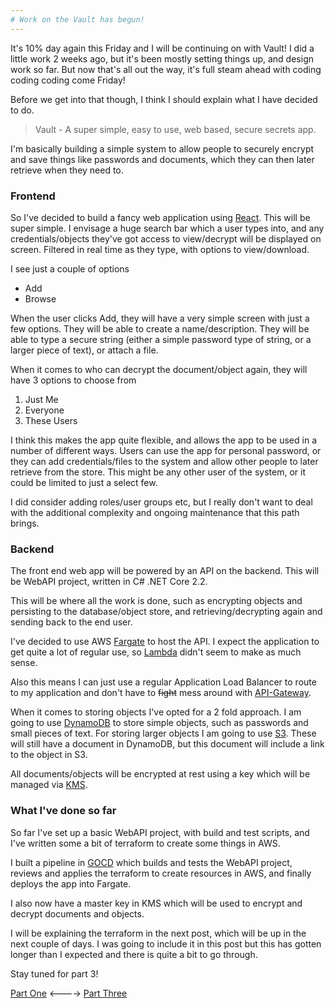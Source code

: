 ```yaml
---
# Work on the Vault has begun!
---
```


It's 10% day again this Friday and I will be continuing on with Vault! I did a little work 2 weeks ago, but it's been mostly setting things up, and design work so far.
But now that's all out the way, it's full steam ahead with coding coding coding come Friday!

Before we get into that though, I think I should explain what I have decided to do.

> Vault - A super simple, easy to use, web based, secure secrets app.

I'm basically building a simple system to allow people to securely encrypt and save things like passwords and documents, which they can then later retrieve when they need to.

### Frontend

So I've decided to build a fancy web application using [React](https://reactjs.org/). This will be super simple.  I envisage a huge search bar which a user types into, and any credentials/objects they've got access to view/decrypt will be displayed on screen. Filtered in real time as they type, with options to view/download.

I see just a couple of options

* Add
* Browse

When the user clicks Add, they will have a very simple screen with just a few options. They will be able to create a name/description. They will be able to type a secure string (either a simple password type of string, or a larger piece of text), or attach a file.

When it comes to who can decrypt the document/object again, they will have 3 options to choose from

1. Just Me
2. Everyone
3. These Users

I think this makes the app quite flexible, and allows the app to be used in a number of different ways. Users can use the app for personal password, or they can add credentials/files to the system and allow other people to later retrieve from the store. This might be any other user of the system, or it could be limited to just a select few.

I did consider adding roles/user groups etc, but I really don't want to deal with the additional complexity and ongoing maintenance that this path brings.

### Backend 

The front end web app will be powered by an API on the backend. This will be WebAPI project, written in C# .NET Core 2.2. 

This will be where all the work is done, such as encrypting objects and persisting to the database/object store, and retrieving/decrypting again and sending back to the end user.

I've decided to use AWS [Fargate](https://aws.amazon.com/fargate/) to host the API. I expect the application to get quite a lot of regular use, so [Lambda](https://aws.amazon.com/lambda/) didn't seem to make as much sense. 

Also this means I can just use a regular Application Load Balancer to route to my application and don't have to ~~fight~~ mess around with [API-Gateway](https://aws.amazon.com/api-gateway/).

When it comes to storing objects I've opted for a 2 fold approach. I am going to use [DynamoDB](https://aws.amazon.com/dynamodb/) to store simple objects, such as passwords and small pieces of text. For storing larger objects I am going to use [S3](https://aws.amazon.com/s3/). These will still have a document in DynamoDB, but this document will include a link to the object in S3.

All documents/objects will be encrypted at rest using a key which will be managed via [KMS](https://aws.amazon.com/kms/).

### What I've done so far

So far I've set up a basic WebAPI project, with build and test scripts, and I've written some a bit of terraform to create some things in AWS.

I built a pipeline in [GOCD](https://www.gocd.org/) which builds and tests the WebAPI project, reviews and applies the terraform to create resources in AWS, and finally deploys the app into Fargate.

I also now have a master key in KMS which will be used to encrypt and decrypt documents and objects.

I will be explaining the terraform in the next post, which will be up in the next couple of days. I was going to include it in this post but this has gotten longer than I expected and there is quite a bit to go through.

Stay tuned for part 3!

[Part One](/blog/00-ten-percent-time-intro.md) <----> [Part Three](/blog/02-getting-vault-into-fargate.md)